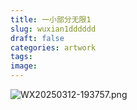 ```yaml
---
title: 一小部分无限1
slug: wuxian1dddddd
draft: false
categories: artwork
tags:
image:
---
```

![WX20250312-193757.png](https://img.inkx.cc/WX20250312-193757.png)
